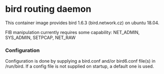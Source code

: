 # bird routing daemon

This container image provides bird 1.6.3 (bird.network.cz)
on ubuntu 18.04.

FIB manipulation currently requires some capability:
	NET_ADMIN, SYS_ADMIN, SETPCAP, NET_RAW

### Configuration

Configuration is done by supplying a bird.conf and/or bird6.conf
file(s) in /run/bird. If a config file is not supplied
on startup, a default one is used.
